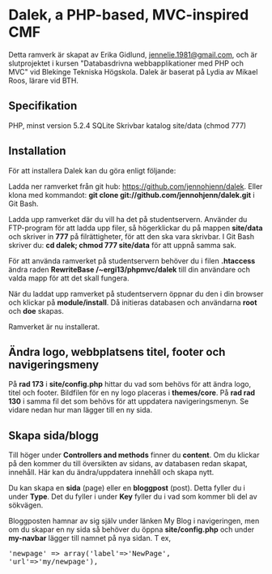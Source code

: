 Dalek, a PHP-based, MVC-inspired CMF
====================================

Detta ramverk är skapat av Erika Gidlund, jennelie.1981@gmail.com, och är slutprojektet i kursen "Databasdrivna webbapplikationer med PHP och MVC" vid Blekinge Tekniska Högskola. Dalek är baserat på Lydia av Mikael Roos, lärare vid BTH.

Specifikation
-------------

PHP, minst version 5.2.4
SQLite
Skrivbar katalog site/data (chmod 777)

Installation
------------

För att installera Dalek kan du göra enligt följande:

Ladda ner ramverket från git hub: <a href="https://github.com/jennohjenn/dalek" target="_blank">https://github.com/jennohjenn/dalek</a>. Eller klona med kommandot: <b>git clone git://github.com/jennohjenn/dalek.git</b> i Git Bash.

Ladda upp ramverket där du vill ha det på studentservern. Använder du FTP-program för att ladda upp filer, så högerklickar du på mappen <b>site/data</b> och skriver in <b>777</b> på filrättigheter, för att den ska vara skrivbar. I Git Bash skriver du: <b>cd dalek; chmod 777 site/data</b> för att uppnå samma sak.

För att använda ramverket på studentservern behöver du i filen <b>.htaccess</b> ändra raden <b>RewriteBase /~ergi13/phpmvc/dalek</b> till din användare och valda mapp för att det skall fungera. 

När du laddat upp ramverket på studentservern öppnar du den i din browser och klickar på <b>module/install</b>. Då initieras databasen och användarna <b>root</b> och <b>doe</b> skapas.

Ramverket är nu installerat.


Ändra logo, webbplatsens titel, footer och navigeringsmeny
----------------------------------------------------------

På <b>rad 173</b> i <b>site/config.php</b> hittar du vad som behövs för att ändra logo, titel och footer.
Bildfilen för en ny logo placeras i <b>themes/core</b>.
På <b>rad rad 130</b> i samma fil det som behövs för att uppdatera navigeringsmenyn. Se vidare nedan hur man lägger till en ny sida.

Skapa sida/blogg
----------------

Till höger under <b>Controllers and methods</b> finner du <b>content</b>. Om du klickar på den kommer du till översikten av sidans, av databasen redan skapat, innehåll. Här kan du ändra/uppdatera innehåll och skapa nytt. 

Du kan skapa en <b>sida</b> (page) eller en <b>bloggpost</b> (post). Detta fyller du i under <b>Type</b>. Det du fyller i under <b>Key</b> fyller du i vad som kommer bli del av sökvägen.

Bloggposten hamnar av sig själv under länken My Blog i navigeringen, men om du skapar en ny sida så behöver du öppna <b>site/config.php</b> och under <b>my-navbar</b> lägger till namnet på nya sidan. T ex, <pre>'newpage' => array('label'=>'NewPage', 'url'=>'my/newpage'),</pre>


